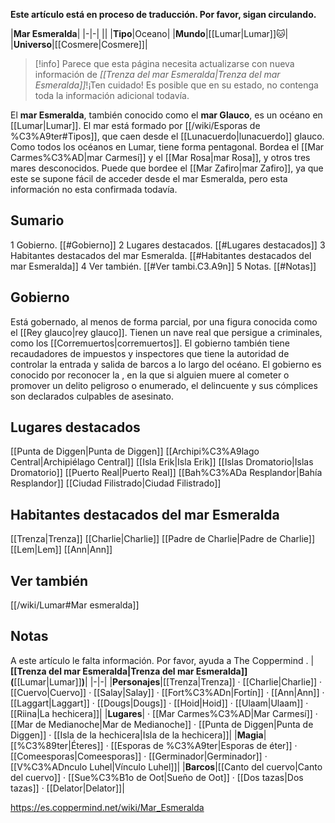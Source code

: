 **Este artículo está en proceso de traducción. Por favor, sigan circulando.**


|**Mar Esmeralda**|
|-|-|
||
|**Tipo**|Oceano|
|**Mundo**|[[Lumar\|Lumar]]🐱︎|
|**Universo**|[[Cosmere\|Cosmere]]|

> [!info] Parece que esta página necesita actualizarse con nueva información de *[[Trenza del mar Esmeralda\|Trenza del mar Esmeralda]]*!¡Ten cuidado! Es posible que en su estado, no contenga toda la información adicional todavía.

El **mar Esmeralda**, también conocido como el **mar Glauco**, es un océano en [[Lumar\|Lumar]]. El mar está formado por [[/wiki/Esporas de %C3%A9ter#Tipos]], que caen desde el [[Lunacuerdo\|lunacuerdo]] glauco. Como todos los océanos en Lumar, tiene forma pentagonal.
Bordea el [[Mar Carmes%C3%AD\|mar Carmesí]] y el [[Mar Rosa\|mar Rosa]], y otros tres mares desconocidos. Puede que bordee el [[Mar Zafiro\|mar Zafiro]], ya que este se supone fácil de acceder desde el mar Esmeralda, pero esta información no esta confirmada todavía.

## Sumario

1 Gobierno. [[#Gobierno]] 
2 Lugares destacados. [[#Lugares destacados]] 
3 Habitantes destacados del mar Esmeralda. [[#Habitantes destacados del mar Esmeralda]] 
4 Ver también. [[#Ver tambi.C3.A9n]] 
5 Notas. [[#Notas]] 


## Gobierno
Está gobernado, al menos de forma parcial, por una figura conocida como el [[Rey glauco\|rey glauco]].
Tienen un nave real que persigue a criminales, como los [[Corremuertos\|corremuertos]]. El gobierno también tiene recaudadores de impuestos y inspectores que tiene la autoridad de controlar la entrada y salida de barcos a lo largo del océano.
El gobierno es conocido por reconocer la , en la que si alguien muere al cometer o promover un delito peligroso o enumerado, el delincuente y sus cómplices son declarados culpables de asesinato.

## Lugares destacados

[[Punta de Diggen\|Punta de Diggen]]
[[Archipi%C3%A9lago Central\|Archipiélago Central]]
[[Isla Erik\|Isla Erik]]
[[Islas Dromatorio\|Islas Dromatorio]]
[[Puerto Real\|Puerto Real]]
[[Bah%C3%ADa Resplandor\|Bahía Resplandor]]
[[Ciudad Filistrado\|Ciudad Filistrado]]

## Habitantes destacados del mar Esmeralda

[[Trenza\|Trenza]]
[[Charlie\|Charlie]]
[[Padre de Charlie\|Padre de Charlie]]
[[Lem\|Lem]]
[[Ann\|Ann]]

## Ver también
[[/wiki/Lumar#Mar esmeralda]]
## Notas

A este artículo le falta información. Por favor, ayuda a The Coppermind .
|**[[Trenza del mar Esmeralda\|Trenza del mar Esmeralda]] (**[[Lumar\|Lumar]]**)**|
|-|-|
|**Personajes**|[[Trenza\|Trenza]] · [[Charlie\|Charlie]] · [[Cuervo\|Cuervo]] · [[Salay\|Salay]] · [[Fort%C3%ADn\|Fortín]] · [[Ann\|Ann]] · [[Laggart\|Laggart]] · [[Dougs\|Dougs]] · [[Hoid\|Hoid]] · [[Ulaam\|Ulaam]] · [[Riina\|La hechicera]]|
|**Lugares**| · [[Mar Carmes%C3%AD\|Mar Carmesí]] · [[Mar de Medianoche\|Mar de Medianoche]] · [[Punta de Diggen\|Punta de Diggen]] · [[Isla de la hechicera\|Isla de la hechicera]]|
|**Magia**|[[%C3%89ter\|Éteres]] · [[Esporas de %C3%A9ter\|Esporas de éter]] · [[Comeesporas\|Comeesporas]] · [[Germinador\|Germinador]] · [[V%C3%ADnculo Luhel\|Vínculo Luhel]]|
|**Barcos**|[[Canto del cuervo\|Canto del cuervo]] · [[Sue%C3%B1o de Oot\|Sueño de Oot]] · [[Dos tazas\|Dos tazas]] · [[Delator\|Delator]]|



https://es.coppermind.net/wiki/Mar_Esmeralda